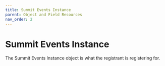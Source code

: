 ```yaml
---
title: Summit Events Instance
parent: Object and Field Resources
nav_order: 2
---
```


# Summit Events Instance
The Summit Events Instance object is what the registrant is registering for.
